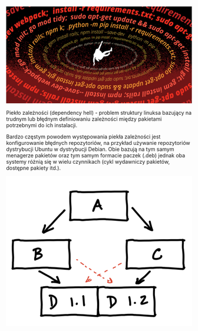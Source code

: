 ![Dependency hell](/grafiki/1_04_4_1_clephell.png)

Piekło zależności (dependency hell) - problem struktury linuksa bazujący na trudnym lub błędnym definiowaniu zależności między pakietami potrzebnymi do ich instalacji. 

Bardzo częstym powodem występowania piekła zależności jest konfigurowanie błędnych repozytoriów, na przykład używanie repozytoriów dystrybucji Ubuntu w dystrybucji Debian. Obie bazują na tym samym menagerze pakietów oraz tym samym formacie paczek (.deb) jednak oba systemy różnią się w wielu czynnikach (cykl wydawniczy pakietów, dostępne pakiety itd.).

![Dependency hell](/grafiki/1_04_4_2_clephell2.png)


